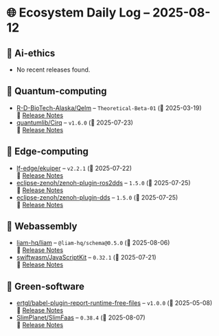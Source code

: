 # 🌐 Ecosystem Daily Log – 2025-08-12

## 🔹 Ai-ethics
- No recent releases found.

## 🔹 Quantum-computing
- [R-D-BioTech-Alaska/Qelm](https://github.com/R-D-BioTech-Alaska/Qelm/releases/tag/Theoretical-Beta-01) – `Theoretical-Beta-01` (📅 2025-03-19)  
  🔗 [Release Notes](https://github.com/R-D-BioTech-Alaska/Qelm/releases/tag/Theoretical-Beta-01)
- [quantumlib/Cirq](https://github.com/quantumlib/Cirq/releases/tag/v1.6.0) – `v1.6.0` (📅 2025-07-23)  
  🔗 [Release Notes](https://github.com/quantumlib/Cirq/releases/tag/v1.6.0)

## 🔹 Edge-computing
- [lf-edge/ekuiper](https://github.com/lf-edge/ekuiper/releases/tag/v2.2.1) – `v2.2.1` (📅 2025-07-22)  
  🔗 [Release Notes](https://github.com/lf-edge/ekuiper/releases/tag/v2.2.1)
- [eclipse-zenoh/zenoh-plugin-ros2dds](https://github.com/eclipse-zenoh/zenoh-plugin-ros2dds/releases/tag/1.5.0) – `1.5.0` (📅 2025-07-25)  
  🔗 [Release Notes](https://github.com/eclipse-zenoh/zenoh-plugin-ros2dds/releases/tag/1.5.0)
- [eclipse-zenoh/zenoh-plugin-dds](https://github.com/eclipse-zenoh/zenoh-plugin-dds/releases/tag/1.5.0) – `1.5.0` (📅 2025-07-25)  
  🔗 [Release Notes](https://github.com/eclipse-zenoh/zenoh-plugin-dds/releases/tag/1.5.0)

## 🔹 Webassembly
- [liam-hq/liam](https://github.com/liam-hq/liam/releases/tag/%40liam-hq/schema%400.5.0) – `@liam-hq/schema@0.5.0` (📅 2025-08-06)  
  🔗 [Release Notes](https://github.com/liam-hq/liam/releases/tag/%40liam-hq/schema%400.5.0)
- [swiftwasm/JavaScriptKit](https://github.com/swiftwasm/JavaScriptKit/releases/tag/0.32.1) – `0.32.1` (📅 2025-07-21)  
  🔗 [Release Notes](https://github.com/swiftwasm/JavaScriptKit/releases/tag/0.32.1)

## 🔹 Green-software
- [ertgl/babel-plugin-report-runtime-free-files](https://github.com/ertgl/babel-plugin-report-runtime-free-files/releases/tag/v1.0.0) – `v1.0.0` (📅 2025-05-08)  
  🔗 [Release Notes](https://github.com/ertgl/babel-plugin-report-runtime-free-files/releases/tag/v1.0.0)
- [SlimPlanet/SlimFaas](https://github.com/SlimPlanet/SlimFaas/releases/tag/0.38.4) – `0.38.4` (📅 2025-08-07)  
  🔗 [Release Notes](https://github.com/SlimPlanet/SlimFaas/releases/tag/0.38.4)